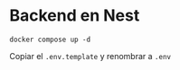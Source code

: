 # Backend en Nest

```
docker compose up -d
```

Copiar el ```.env.template``` y renombrar a ``.env``